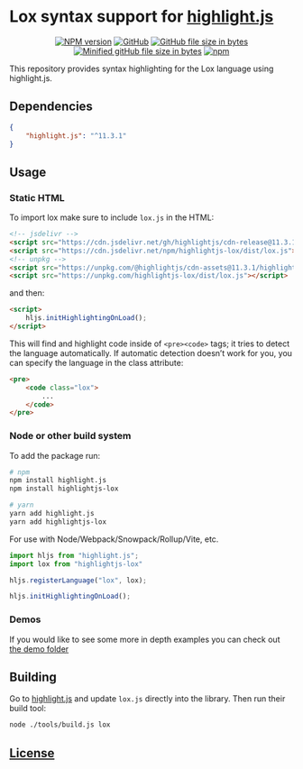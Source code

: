 # Lox syntax support for [highlight.js](https://highlightjs.org/)

<p align="center">
	<a href="https://www.npmjs.com/package/highlightjs-lox"><img alt="NPM version" src="https://img.shields.io/npm/v/highlightjs-lox"></a>
	<a href="LICENSE.md"><img alt="GitHub" src="https://img.shields.io/github/license/jaacko-torus/highlightjs-lox"></a>
	<a href="dist/lox.js"><img alt="GitHub file size in bytes" src="https://img.shields.io/github/size/jaacko-torus/highlightjs-lox/dist/lox.js"></a>
	<a href="dist/lox.min.js"><img alt="Minified gitHub file size in bytes" src="https://img.shields.io/github/size/jaacko-torus/highlightjs-lox/dist/lox.min.js?label=minified%20size"></a>
	<a href="https://npmstats.org/highlightjs-lox"><img alt="npm" src="https://img.shields.io/npm/dm/highlightjs-lox"></a>
</p>

This repository provides syntax highlighting for the Lox language using highlight.js.

## Dependencies

```json
{
	"highlight.js": "^11.3.1"
}
```

## Usage

### Static HTML

To import lox make sure to include `lox.js` in the HTML:

```html
<!-- jsdelivr -->
<script src="https://cdn.jsdelivr.net/gh/highlightjs/cdn-release@11.3.1/build/highlight.js"></script>
<script src="https://cdn.jsdelivr.net/npm/highlightjs-lox/dist/lox.js"></script>
<!-- unpkg -->
<script src="https://unpkg.com/@highlightjs/cdn-assets@11.3.1/highlight.js"></script>
<script src="https://unpkg.com/highlightjs-lox/dist/lox.js"></script>
```

and then:

```html
<script>
	hljs.initHighlightingOnLoad();
</script>
```

This will find and highlight code inside of `<pre><code>` tags; it tries to detect the language automatically. If automatic detection doesn’t work for you, you can specify the language in the class attribute:

```html
<pre>
	<code class="lox">
		...
	</code>
</pre>
```

### Node or other build system

To add the package run:

```sh
# npm
npm install highlight.js
npm install highlightjs-lox

# yarn
yarn add highlight.js
yarn add highlightjs-lox
```

For use with Node/Webpack/Snowpack/Rollup/Vite, etc.

```js
import hljs from "highlight.js";
import lox from "highlightjs-lox"

hljs.registerLanguage("lox", lox);

hljs.initHighlightingOnLoad();
```

### Demos
If you would like to see some more in depth examples you can check out [the demo folder](demo)

## Building
Go to [highlight.js](https://github.com/highlightjs/highlight.js) and update `lox.js` directly into the library. Then run their build tool:

```sh
node ./tools/build.js lox
```

## [License](./LICENSE.md)
